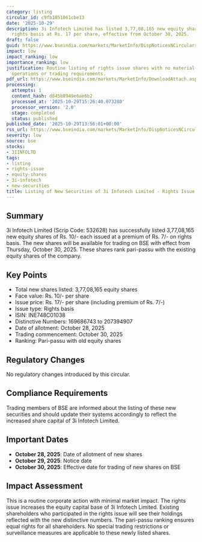 ```yaml
---
category: listing
circular_id: c9fb1851061cbe13
date: '2025-10-29'
description: 3i Infotech Limited has listed 3,77,08,165 new equity shares issued on
  rights basis at Rs. 17 per share, effective from October 30, 2025.
draft: false
guid: https://www.bseindia.com/markets/MarketInfo/DispNoticesNCirculars.aspx?Noticeid={2C0AE766-ED2F-4B73-B3CB-C1332039D1C9}&noticeno=20251029-56&dt=10/29/2025&icount=56&totcount=56&flag=0
impact: low
impact_ranking: low
importance_ranking: low
justification: Routine listing of rights issue shares with no material impact on market
  operations or trading requirements.
pdf_url: https://www.bseindia.com/markets/MarketInfo/DownloadAttach.aspx?id=20251029-56&attachedId=
processing:
  attempts: 1
  content_hash: d845b8949e6ae6b2
  processed_at: '2025-10-29T15:26:40.073280'
  processor_version: '2.0'
  stage: completed
  status: published
published_date: '2025-10-29T13:56:01+00:00'
rss_url: https://www.bseindia.com/markets/MarketInfo/DispNoticesNCirculars.aspx?Noticeid={2C0AE766-ED2F-4B73-B3CB-C1332039D1C9}&noticeno=20251029-56&dt=10/29/2025&icount=56&totcount=56&flag=0
severity: low
source: bse
stocks:
- 3IINFOLTD
tags:
- listing
- rights-issue
- equity-shares
- 3i-infotech
- new-securities
title: Listing of New Securities of 3i Infotech Limited - Rights Issue
---
```


## Summary

3i Infotech Limited (Scrip Code: 532628) has successfully listed 3,77,08,165 new equity shares of Rs. 10/- each issued at a premium of Rs. 7/- on rights basis. The new shares will be available for trading on BSE with effect from Thursday, October 30, 2025. These shares rank pari-passu with the existing equity shares of the company.

## Key Points

- Total new shares listed: 3,77,08,165 equity shares
- Face value: Rs. 10/- per share
- Issue price: Rs. 17/- per share (including premium of Rs. 7/-)
- Issue type: Rights basis
- ISIN: INE748C01038
- Distinctive Numbers: 169686743 to 207394907
- Date of allotment: October 28, 2025
- Trading commencement: October 30, 2025
- Ranking: Pari-passu with old equity shares

## Regulatory Changes

No regulatory changes introduced by this circular.

## Compliance Requirements

Trading members of BSE are informed about the listing of these new securities and should update their systems accordingly to reflect the increased share capital of 3i Infotech Limited.

## Important Dates

- **October 28, 2025**: Date of allotment of new shares
- **October 29, 2025**: Notice date
- **October 30, 2025**: Effective date for trading of new shares on BSE

## Impact Assessment

This is a routine corporate action with minimal market impact. The rights issue increases the equity capital base of 3i Infotech Limited. Existing shareholders who participated in the rights issue will see their holdings reflected with the new distinctive numbers. The pari-passu ranking ensures equal rights for all shareholders. No special trading restrictions or surveillance measures are applicable to these newly listed shares.
